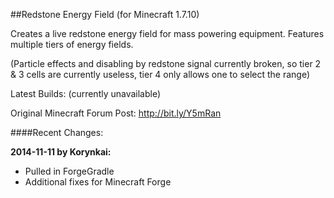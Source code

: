 ##Redstone Energy Field (for Minecraft 1.7.10)

Creates a live redstone energy field for mass powering equipment. Features multiple tiers of energy fields.

(Particle effects and disabling by redstone signal currently broken, so tier 2 & 3 cells are currently useless,
tier 4 only allows one to select the range)

Latest Builds: (currently unavailable)

Original Minecraft Forum Post: http://bit.ly/Y5mRan

####Recent Changes:


**2014-11-11 by Korynkai:**

* Pulled in ForgeGradle
* Additional fixes for Minecraft Forge
